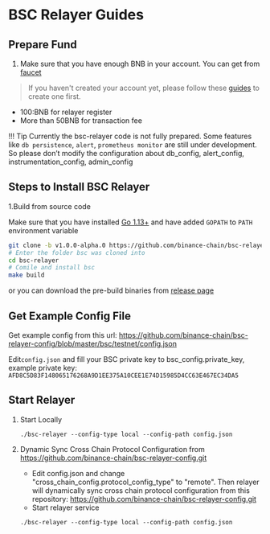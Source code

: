# BSC Relayer Guides

## Prepare Fund

1. Make sure that you have enough BNB in your account. You can get from [faucet](https://testnet.binance.org/faucet-smart)

> If you haven't created your account yet, please follow these [guides](../wallet/metamask.md) to create one first.
* 100:BNB for relayer register
* More than 50BNB for transaction fee

!!! Tip
		Currently the bsc-relayer code is not fully prepared. Some features like `db persistence`, `alert`, `prometheus monitor` are still under development. So please don’t modify the configuration about db_config, alert_config, instrumentation_config, admin_config

## Steps to Install BSC Relayer

1.Build from source code

Make sure that you have installed [Go 1.13+](https://golang.org/doc/install) and have added `GOPATH` to `PATH` environment variable

```bash
git clone -b v1.0.0-alpha.0 https://github.com/binance-chain/bsc-relayer
# Enter the folder bsc was cloned into
cd bsc-relayer
# Comile and install bsc
make build
```

or you can download the pre-build binaries from [release page](https://github.com/binance-chain/smart-chain-binary/tree/pre-release/bsc)

## Get Example Config File
Get example config from this url: <https://github.com/binance-chain/bsc-relayer-config/blob/master/bsc/testnet/config.json>

Edit`config.json` and fill your BSC private key to bsc_config.private_key, example private key: `AFD8C5D83F148065176268A9D1EE375A10CEE1E74D15985D4CC63E467EC34DA5`


## Start Relayer

1. Start Locally

    ```shell script
    ./bsc-relayer --config-type local --config-path config.json
    ```

2. Dynamic Sync Cross Chain Protocol Configuration from <https://github.com/binance-chain/bsc-relayer-config.git>

    * Edit config.json and change "cross_chain_config.protocol_config_type" to "remote". Then relayer will dynamically sync cross chain protocol configuration from this repository: https://github.com/binance-chain/bsc-relayer-config.git
    * Start relayer service
    ```shell script
   ./bsc-relayer --config-type local --config-path config.json
    ````
